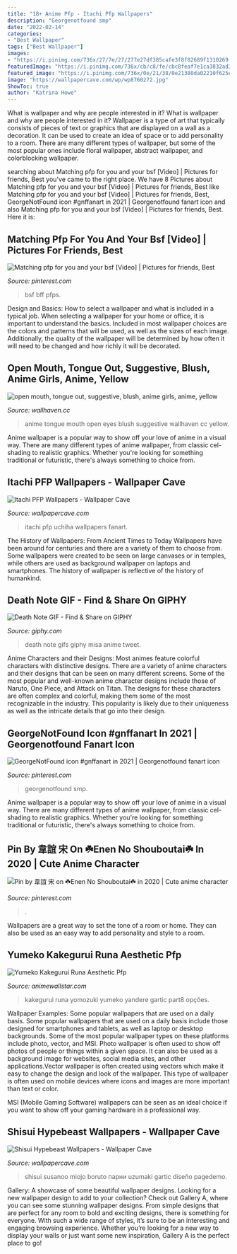 ```yaml
---
title: "18+ Anime Pfp - Itachi Pfp Wallpapers"
description: "Georgenotfound smp"
date: "2022-02-14"
categories:
- "Best Wallpaper"
tags: ["Best Wallpaper"]
images:
- "https://i.pinimg.com/736x/27/7e/27/277e27df385cafe3f8f82689f1310269.jpg"
featuredImage: "https://i.pinimg.com/736x/cb/c8/fe/cbc8feaf7e1ca3832ad3e4bb0e05faf5.jpg"
featured_image: "https://i.pinimg.com/736x/0e/21/38/0e21380da02210f625eaa0c76d586c17.jpg"
image: "https://wallpapercave.com/wp/wp8760272.jpg"
ShowToc: true
author: "Katrina Howe"
---
```



What is wallpaper and why are people interested in it?
What is wallpaper and why are people interested in it?
Wallpaper is a type of art that typically consists of pieces of text or graphics that are displayed on a wall as a decoration. It can be used to create an idea of space or to add personality to a room. There are many different types of wallpaper, but some of the most popular ones include floral wallpaper, abstract wallpaper, and colorblocking wallpaper.

	

		
searching about Matching pfp for you and your bsf [Video] | Pictures for friends, Best you've came to the right place. We have 8 Pictures about Matching pfp for you and your bsf [Video] | Pictures for friends, Best like Matching pfp for you and your bsf [Video] | Pictures for friends, Best, GeorgeNotFound icon #gnffanart in 2021 | Georgenotfound fanart icon and also Matching pfp for you and your bsf [Video] | Pictures for friends, Best. Here it is:
		
    
## Matching Pfp For You And Your Bsf [Video] | Pictures For Friends, Best

<img loading=lazy src="https://i.pinimg.com/736x/0e/21/38/0e21380da02210f625eaa0c76d586c17.jpg" onerror="this.onerror=null;this.src='https://tse3.mm.bing.net/th?id=OIP.2mUwNHY3B2y7F2rwpSELDgHaNK&amp;pid=15.1';" alt="Matching pfp for you and your bsf [Video] | Pictures for friends, Best">

_Source: pinterest.com_

>bsf bff pfps. 

	

Design and Basics: How to select a wallpaper and what is included in a typical job.
When selecting a wallpaper for your home or office, it is important to understand the basics. Included in most wallpaper choices are the colors and patterns that will be used, as well as the sizes of each image. Additionally, the quality of the wallpaper will be determined by how often it will need to be changed and how richly it will be decorated.

    
## Open Mouth, Tongue Out, Suggestive, Blush, Anime Girls, Anime, Yellow

<img loading=lazy src="https://th.wallhaven.cc/lg/md/mdl3zy.jpg" onerror="this.onerror=null;this.src='https://tse3.mm.bing.net/th?id=OIP.tP9GFW-jkFhjENkDWkEDUAAAAA&amp;pid=15.1';" alt="open mouth, tongue out, suggestive, blush, anime girls, anime, yellow">

_Source: wallhaven.cc_

>anime tongue mouth open eyes blush suggestive wallhaven cc yellow. 

	

Anime wallpaper is a popular way to show off your love of anime in a visual way. There are many different types of anime wallpaper, from classic cel-shading to realistic graphics. Whether you're looking for something traditional or futuristic, there's always something to choice from.

    
## Itachi PFP Wallpapers - Wallpaper Cave

<img loading=lazy src="https://wallpapercave.com/wp/wp8760272.jpg" onerror="this.onerror=null;this.src='https://tse1.mm.bing.net/th?id=OIP.Hs9tvzGXuNZORmqQ3v9MRAHaNK&amp;pid=15.1';" alt="Itachi PFP Wallpapers - Wallpaper Cave">

_Source: wallpapercave.com_

>itachi pfp uchiha wallpapers fanart. 

	

The History of Wallpapers: From Ancient Times to Today
Wallpapers have been around for centuries and there are a variety of them to choose from. Some wallpapers were created to be seen on large canvases or in temples, while others are used as background wallpaper on laptops and smartphones. The history of wallpaper is reflective of the history of humankind.

    
## Death Note GIF - Find &amp; Share On GIPHY

<img loading=lazy src="http://media2.giphy.com/media/PDaVAruWpT8pW/giphy.gif" onerror="this.onerror=null;this.src='https://tse4.mm.bing.net/th?id=OIP.msSKthuPebzwHnKBLxyHJQHaEK&amp;pid=15.1';" alt="Death Note GIF - Find &amp; Share on GIPHY">

_Source: giphy.com_

>death note gifs giphy misa anime tweet. 

	

Anime Characters and their Designs: Most animes feature colorful characters with distinctive designs.
There are a variety of anime characters and their designs that can be seen on many different screens. Some of the most popular and well-known anime character designs include those of Naruto, One Piece, and Attack on Titan. The designs for these characters are often complex and colorful, making them some of the most recognizable in the industry. This popularity is likely due to their uniqueness as well as the intricate details that go into their design.

    
## GeorgeNotFound Icon #gnffanart In 2021 | Georgenotfound Fanart Icon

<img loading=lazy src="https://i.pinimg.com/736x/27/7e/27/277e27df385cafe3f8f82689f1310269.jpg" onerror="this.onerror=null;this.src='https://tse4.mm.bing.net/th?id=OIP.a1YnfT_9wYagOpVt9NB1jgHaHa&amp;pid=15.1';" alt="GeorgeNotFound icon #gnffanart in 2021 | Georgenotfound fanart icon">

_Source: pinterest.com_

>georgenotfound smp. 

	

Anime wallpaper is a popular way to show off your love of anime in a visual way. There are many different types of anime wallpaper, from classic cel-shading to realistic graphics. Whether you're looking for something traditional or futuristic, there's always something to choice from.

    
## Pin By 韋誼 宋 On ☘️Enen No Shouboutai☘️ In 2020 | Cute Anime Character

<img loading=lazy src="https://i.pinimg.com/736x/cb/c8/fe/cbc8feaf7e1ca3832ad3e4bb0e05faf5.jpg" onerror="this.onerror=null;this.src='https://tse4.mm.bing.net/th?id=OIP.jNNNu28gAF9643-UIm4wagHaHZ&amp;pid=15.1';" alt="Pin by 韋誼 宋 on ☘️Enen No Shouboutai☘️ in 2020 | Cute anime character">

_Source: pinterest.com_

>. 

	

Wallpapers are a great way to set the tone of a room or home. They can also be used as an easy way to add personality and style to a room.

    
## Yumeko Kakegurui Runa Aesthetic Pfp

<img loading=lazy src="https://i.pinimg.com/originals/88/0c/0c/880c0cba86b488d9f6e3c35a3cd31e68.jpg" onerror="this.onerror=null;this.src='https://tse2.mm.bing.net/th?id=OIP.RgKPnDB2-d2sFWGb1lkZwgHaHa&amp;pid=15.1';" alt="Yumeko Kakegurui Runa Aesthetic Pfp">

_Source: animewallstar.com_

>kakegurui runa yomozuki yumeko yandere gartic part8 opções. 

	

Wallpaper Examples: Some popular wallpapers that are used on a daily basis.
Some popular wallpapers that are used on a daily basis include those designed for smartphones and tablets, as well as laptop or desktop backgrounds. Some of the most popular wallpaper types on these platforms include photo, vector, and MSI. 
Photo wallpaper is often used to show off photos of people or things within a given space. It can also be used as a background image for websites, social media sites, and other applications.Vector wallpaper is often created using vectors which make it easy to change the design and look of the wallpaper. This type of wallpaper is often used on mobile devices where icons and images are more important than text or color. 

MSI (Mobile Gaming Software) wallpapers can be seen as an ideal choice if you want to show off your gaming hardware in a professional way.

    
## Shisui Hypebeast Wallpapers - Wallpaper Cave

<img loading=lazy src="https://wallpapercave.com/wp/wp5107836.jpg" onerror="this.onerror=null;this.src='https://tse1.mm.bing.net/th?id=OIP.1AP5lQV_MwbYxAop1uFXeAHaJ4&amp;pid=15.1';" alt="Shisui Hypebeast Wallpapers - Wallpaper Cave">

_Source: wallpapercave.com_

>shisui susanoo miojo boruto парни uzumaki gartic diseño pagedemo. 

	

Gallery: A showcase of some beautiful wallpaper designs.
Looking for a new wallpaper design to add to your collection? Check out Gallery A, where you can see some stunning wallpaper designs. From simple designs that are perfect for any room to bold and exciting designs, there is something for everyone. With such a wide range of styles, it’s sure to be an interesting and engaging browsing experience. Whether you’re looking for a new way to display your walls or just want some new inspiration, Gallery A is the perfect place to go!





	
	

